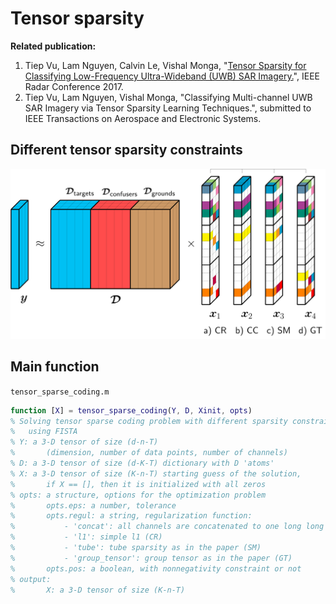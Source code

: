 # Tensor sparsity 

**Related publication:**
1. Tiep Vu, Lam Nguyen, Calvin Le, Vishal Monga, "[Tensor Sparsity for Classifying Low-Frequency Ultra-Wideband (UWB) SAR Imagery.](http://ieeexplore.ieee.org/document/7944265/)", IEEE Radar Conference 2017. 
2. Tiep Vu, Lam Nguyen, Vishal Monga, "Classifying Multi-channel UWB SAR Imagery via Tensor Sparsity Learning Techniques.", submitted to IEEE Transactions on Aerospace and Electronic Systems.

## Different tensor sparsity constraints 
![alttext](general_SRC.png)

## Main function 
`tensor_sparse_coding.m`
```matlab
function [X] = tensor_sparse_coding(Y, D, Xinit, opts)
% Solving tensor sparse coding problem with different sparsity constraints.
%   using FISTA 
% Y: a 3-D tensor of size (d-n-T) 
%       (dimension, number of data points, number of channels)
% D: a 3-D tensor of size (d-K-T) dictionary with D 'atoms'
% X: a 3-D tensor of size (K-n-T) starting guess of the solution,
%       if X == [], then it is initialized with all zeros
% opts: a structure, options for the optimization problem
%       opts.eps: a number, tolerance 
%       opts.regul: a string, regularization function:
%           - 'concat': all channels are concatenated to one long long vector (CC)
%           - 'l1': simple l1 (CR)
%           - 'tube': tube sparsity as in the paper (SM)
%           - 'group_tensor': group tensor as in the paper (GT)
%       opts.pos: a boolean, with nonnegativity constraint or not 
% output: 
%       X: a 3-D tensor of size (K-n-T)
```